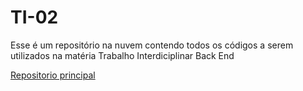 # TI-02
Esse é um repositório na nuvem contendo todos os códigos a serem utilizados na matéria Trabalho Interdiciplinar Back End

[Repositorio principal](https://github.com/ICEI-PUC-Minas-CC-TI/plmg-cc-2023-2-ti2-g29-pcmaster)
